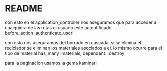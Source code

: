 # README

con esto en el application_controller nos aseguramos que para acceder a cualquiera de las rutas el usuario este autentificado   
before_action :authenticate_user!

con esto nos aseguramos del borrado en cascada, si se elimina el reciclador se eliminan los materiales asociados a el, lo mismo ocurre para el tipo de material
has_many :materials, dependent: :destroy

para la paginacion usamos la gema kaminari